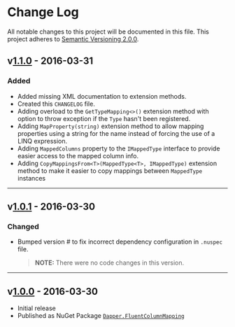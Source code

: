 # Change Log
All notable changes to this project will be documented in this file. This project adheres to [Semantic Versioning 2.0.0](http://semver.org/spec/v2.0.0.html).

## v[1.1.0] - 2016-03-31 ##

### Added ###
* Added missing XML documentation to extension methods.
* Created this `CHANGELOG` file.
* Adding overload to the `GetTypeMapping<>()` extension method with option to throw exception if the `Type` hasn't been registered.
* Adding `MapProperty(string)` extension method to allow mapping properties using a string for the name instead of forcing the use of a LINQ expression.
* Adding `MappedColumns` property to the `IMappedType` interface to provide easier access to the mapped column info.
* Adding `CopyMappingsFrom<T>(MappedType<T>, IMappedType)` extension method to make it easier to copy mappings between `MappedType` instances

----------

## v[1.0.1] - 2016-03-30 ##

### Changed ###
* Bumped version # to fix incorrect dependency configuration in `.nuspec` file.

    > **NOTE:** There were no code changes in this version.

----------

## v[1.0.0] - 2016-03-30 ##
* Initial release
* Published as NuGet Package [`Dapper.FluentColumnMapping`](https://www.nuget.org/packages/Dapper.FluentColumnMapping)


<!-- Links -->

[1.1.0]: https://github.com/alexander-87/Dapper.FluentColumnMapping/compare/v1.0.1...v1.1.0 "View the commits for this version."

[1.0.1]: https://github.com/alexander-87/Dapper.FluentColumnMapping/compare/v1.0.0...v1.0.1 "View the commits for this version."

[1.0.0]: https://github.com/alexander-87/Dapper.FluentColumnMapping/compare/593d02a2f35554a62aa21db9af30ae38a088995a...v1.0.0 "View the commits for this version."